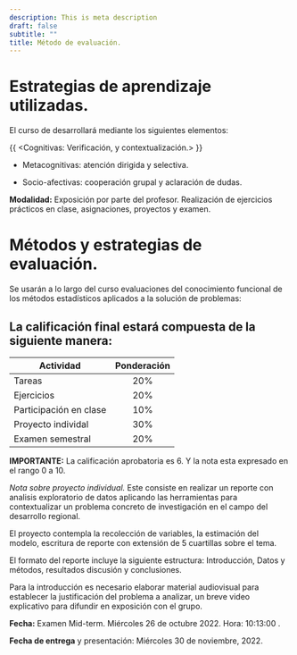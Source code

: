 ```yaml
---
description: This is meta description
draft: false
subtitle: ""
title: Método de evaluación.
---
```




# Estrategias de aprendizaje utilizadas.

El curso de desarrollará mediante los siguientes elementos:

{{ <Cognitivas: Verificación, y contextualización.> }}

+	Metacognitivas: atención dirigida y selectiva.

+	Socio-afectivas: cooperación grupal y aclaración de dudas.

**Modalidad:** Exposición por parte del profesor.  Realización de ejercicios prácticos en clase, asignaciones, proyectos y examen. 


# Métodos y estrategias de evaluación.
Se usarán a lo largo del curso evaluaciones del conocimiento funcional de los métodos estadísticos aplicados a la solución de problemas: 

La calificación final estará compuesta de la siguiente manera:
---


Actividad | Ponderación
|----------------------------------------|:---------------------:|
  Tareas                                 |                20% 
	 Ejercicios                        |            20%
  Participación en clase              |           10%
  Proyecto individal |              30%
  Examen semestral                    |              20%


**IMPORTANTE:** La calificación aprobatoria es 6. Y  la nota esta expresado en el rango 0 a 10. 

*Nota sobre proyecto individual.* Este consiste en realizar un reporte con  analisis exploratorio de datos aplicando las herramientas para contextualizar un  problema concreto de investigación en el campo del desarrollo regional.

El proyecto contempla la recolección de variables, la estimación del modelo, escritura de reporte con extensión de 5 cuartillas sobre el tema.

El formato del reporte incluye la siguiente estructura: Introducción, Datos y métodos, resultados discusión y conclusiones.


Para la introducción es necesario elaborar material audiovisual para establecer la justificación del problema a analizar, un breve video explicativo para difundir en exposición con el grupo.


**Fecha:** Examen Mid-term. Miércoles 26 de octubre 2022. Hora: 10:13:00 .

**Fecha de entrega** y presentación: Miércoles 30 de noviembre, 2022.



